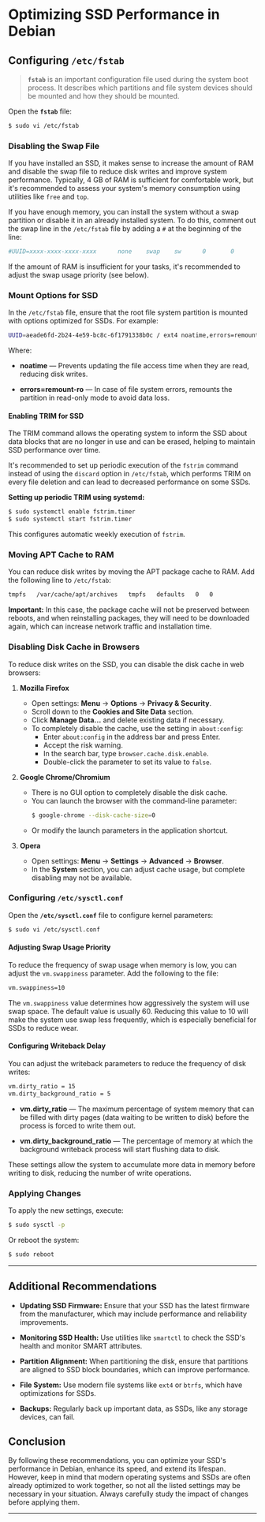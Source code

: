 # Optimizing SSD Performance in Debian

## Configuring `/etc/fstab`

> **`fstab`** is an important configuration file used during the system boot process. It describes which partitions and file system devices should be mounted and how they should be mounted.

Open the **`fstab`** file:

```bash
$ sudo vi /etc/fstab
```

### Disabling the Swap File

If you have installed an SSD, it makes sense to increase the amount of RAM and disable the swap file to reduce disk writes and improve system performance. Typically, 4 GB of RAM is sufficient for comfortable work, but it's recommended to assess your system's memory consumption using utilities like `free` and `top`.

If you have enough memory, you can install the system without a swap partition or disable it in an already installed system. To do this, comment out the swap line in the `/etc/fstab` file by adding a `#` at the beginning of the line:

```bash
#UUID=xxxx-xxxx-xxxx-xxxx      none    swap    sw      0       0
```

If the amount of RAM is insufficient for your tasks, it's recommended to adjust the swap usage priority (see below).

### Mount Options for SSD

In the `/etc/fstab` file, ensure that the root file system partition is mounted with options optimized for SSDs. For example:

```bash
UUID=aeade6fd-2b24-4e59-bc8c-6f1791338b0c / ext4 noatime,errors=remount-ro 0 1
```

Where:

- **noatime** — Prevents updating the file access time when they are read, reducing disk writes.

- **errors=remount-ro** — In case of file system errors, remounts the partition in read-only mode to avoid data loss.

#### Enabling TRIM for SSD

The TRIM command allows the operating system to inform the SSD about data blocks that are no longer in use and can be erased, helping to maintain SSD performance over time.

It's recommended to set up periodic execution of the `fstrim` command instead of using the `discard` option in `/etc/fstab`, which performs TRIM on every file deletion and can lead to decreased performance on some SSDs.

**Setting up periodic TRIM using systemd:**

```bash
$ sudo systemctl enable fstrim.timer
$ sudo systemctl start fstrim.timer
```

This configures automatic weekly execution of `fstrim`.

### Moving APT Cache to RAM

You can reduce disk writes by moving the APT package cache to RAM. Add the following line to `/etc/fstab`:

```bash
tmpfs   /var/cache/apt/archives   tmpfs   defaults   0   0
```

**Important:** In this case, the package cache will not be preserved between reboots, and when reinstalling packages, they will need to be downloaded again, which can increase network traffic and installation time.

### Disabling Disk Cache in Browsers

To reduce disk writes on the SSD, you can disable the disk cache in web browsers:

1. **Mozilla Firefox**

   - Open settings: **Menu** → **Options** → **Privacy & Security**.
   - Scroll down to the **Cookies and Site Data** section.
   - Click **Manage Data...** and delete existing data if necessary.
   - To completely disable the cache, use the setting in `about:config`:
     - Enter `about:config` in the address bar and press Enter.
     - Accept the risk warning.
     - In the search bar, type `browser.cache.disk.enable`.
     - Double-click the parameter to set its value to `false`.

2. **Google Chrome/Chromium**

   - There is no GUI option to completely disable the disk cache.
   - You can launch the browser with the command-line parameter:
     ```bash
     $ google-chrome --disk-cache-size=0
     ```
   - Or modify the launch parameters in the application shortcut.

3. **Opera**

   - Open settings: **Menu** → **Settings** → **Advanced** → **Browser**.
   - In the **System** section, you can adjust cache usage, but complete disabling may not be available.

### Configuring `/etc/sysctl.conf`

Open the **`/etc/sysctl.conf`** file to configure kernel parameters:

```bash
$ sudo vi /etc/sysctl.conf
```

#### Adjusting Swap Usage Priority

To reduce the frequency of swap usage when memory is low, you can adjust the `vm.swappiness` parameter. Add the following to the file:

```bash
vm.swappiness=10
```

The `vm.swappiness` value determines how aggressively the system will use swap space. The default value is usually 60. Reducing this value to 10 will make the system use swap less frequently, which is especially beneficial for SSDs to reduce wear.

#### Configuring Writeback Delay

You can adjust the writeback parameters to reduce the frequency of disk writes:

```bash
vm.dirty_ratio = 15
vm.dirty_background_ratio = 5
```

- **vm.dirty_ratio** — The maximum percentage of system memory that can be filled with dirty pages (data waiting to be written to disk) before the process is forced to write them out.

- **vm.dirty_background_ratio** — The percentage of memory at which the background writeback process will start flushing data to disk.

These settings allow the system to accumulate more data in memory before writing to disk, reducing the number of write operations.

### Applying Changes

To apply the new settings, execute:

```bash
$ sudo sysctl -p
```

Or reboot the system:

```bash
$ sudo reboot
```

---

## Additional Recommendations

- **Updating SSD Firmware:** Ensure that your SSD has the latest firmware from the manufacturer, which may include performance and reliability improvements.

- **Monitoring SSD Health:** Use utilities like `smartctl` to check the SSD's health and monitor SMART attributes.

- **Partition Alignment:** When partitioning the disk, ensure that partitions are aligned to SSD block boundaries, which can improve performance.

- **File System:** Use modern file systems like `ext4` or `btrfs`, which have optimizations for SSDs.

- **Backups:** Regularly back up important data, as SSDs, like any storage devices, can fail.

## Conclusion

By following these recommendations, you can optimize your SSD's performance in Debian, enhance its speed, and extend its lifespan. However, keep in mind that modern operating systems and SSDs are often already optimized to work together, so not all the listed settings may be necessary in your situation. Always carefully study the impact of changes before applying them.

---
